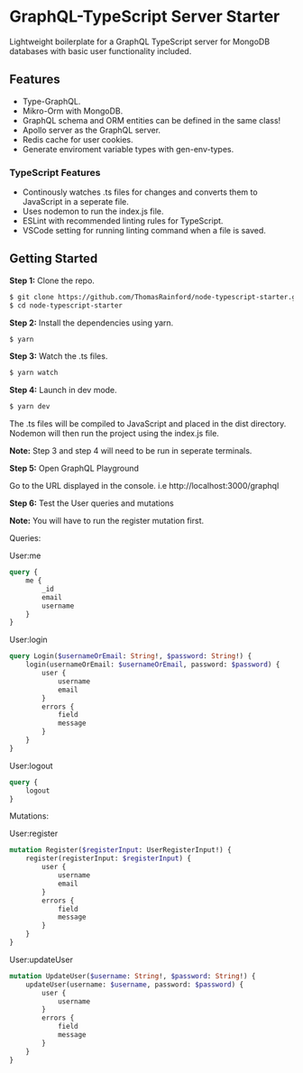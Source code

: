 # GraphQL-TypeScript Server Starter

Lightweight boilerplate for a GraphQL TypeScript server for MongoDB databases with basic user functionality included.

## Features

-  Type-GraphQL.
-  Mikro-Orm with MongoDB.
-  GraphQL schema and ORM entities can be defined in the same class!
-  Apollo server as the GraphQL server.
-  Redis cache for user cookies.
-  Generate enviroment variable types with gen-env-types.

### TypeScript Features

-  Continously watches .ts files for changes and converts them to JavaScript in a seperate file.
-  Uses nodemon to run the index.js file.
-  ESLint with recommended linting rules for TypeScript.
-  VSCode setting for running linting command when a file is saved.

## Getting Started

**Step 1:** Clone the repo.

```bash
$ git clone https://github.com/ThomasRainford/node-typescript-starter.git
$ cd node-typescript-starter
```

**Step 2:** Install the dependencies using yarn.

```bash
$ yarn
```

**Step 3:** Watch the .ts files.

```bash
$ yarn watch
```

**Step 4:** Launch in dev mode.

```bash
$ yarn dev
```

The .ts files will be compiled to JavaScript and placed in the dist directory. Nodemon will then run the project using the index.js file.

**Note:** Step 3 and step 4 will need to be run in seperate terminals.

**Step 5:** Open GraphQL Playground

Go to the URL displayed in the console. i.e http://localhost:3000/graphql

**Step 6:** Test the User queries and mutations

**Note:** You will have to run the register mutation first.

Queries:

User:me

```graphql
query {
	me {
		_id
		email
		username
	}
}
```

User:login

```graphql
query Login($usernameOrEmail: String!, $password: String!) {
	login(usernameOrEmail: $usernameOrEmail, password: $password) {
		user {
			username
			email
		}
		errors {
			field
			message
		}
	}
}
```

User:logout

```graphql
query {
	logout
}
```

Mutations:

User:register

```graphql
mutation Register($registerInput: UserRegisterInput!) {
	register(registerInput: $registerInput) {
		user {
			username
			email
		}
		errors {
			field
			message
		}
	}
}
```

User:updateUser

```graphql
mutation UpdateUser($username: String!, $password: String!) {
	updateUser(username: $username, password: $password) {
		user {
			username
		}
		errors {
			field
			message
		}
	}
}
```

